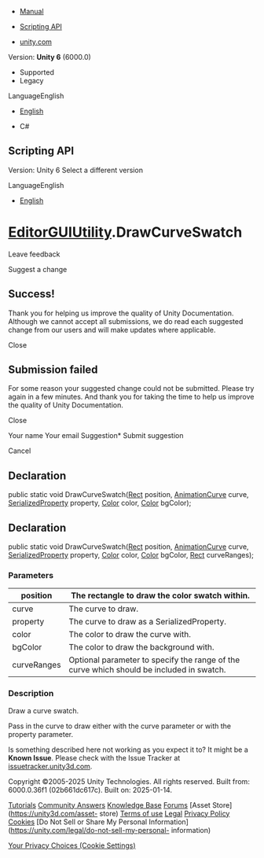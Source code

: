 [ ]()

  * [Manual](../Manual/index.html)
  * [Scripting API](../ScriptReference/index.html)

  * [unity.com](https://unity.com/)

Version: **Unity 6** (6000.0)

  * Supported
  * Legacy

LanguageEnglish

  * [English]()

  * C#

[ ](https://docs.unity3d.com)

## Scripting API

Version: Unity 6 Select a different version

LanguageEnglish

  * [English]()

#  [EditorGUIUtility](EditorGUIUtility.html).DrawCurveSwatch

Leave feedback

Suggest a change

## Success!

Thank you for helping us improve the quality of Unity Documentation. Although
we cannot accept all submissions, we do read each suggested change from our
users and will make updates where applicable.

Close

## Submission failed

For some reason your suggested change could not be submitted. Please <a>try
again</a> in a few minutes. And thank you for taking the time to help us
improve the quality of Unity Documentation.

Close

Your name Your email Suggestion* Submit suggestion

Cancel

[ ]()

## Declaration

public static void DrawCurveSwatch([Rect](Rect.html) position,
[AnimationCurve](AnimationCurve.html) curve,
[SerializedProperty](SerializedProperty.html) property, [Color](Color.html)
color, [Color](Color.html) bgColor);

## Declaration

public static void DrawCurveSwatch([Rect](Rect.html) position,
[AnimationCurve](AnimationCurve.html) curve,
[SerializedProperty](SerializedProperty.html) property, [Color](Color.html)
color, [Color](Color.html) bgColor, [Rect](Rect.html) curveRanges);

### Parameters

position | The rectangle to draw the color swatch within.  
---|---  
curve | The curve to draw.  
property | The curve to draw as a SerializedProperty.  
color | The color to draw the curve with.  
bgColor | The color to draw the background with.  
curveRanges | Optional parameter to specify the range of the curve which should be included in swatch.  
  
### Description

Draw a curve swatch.

Pass in the curve to draw either with the curve parameter or with the property
parameter.

Is something described here not working as you expect it to? It might be a
**Known Issue**. Please check with the Issue Tracker at
[issuetracker.unity3d.com](https://issuetracker.unity3d.com).

Copyright ©2005-2025 Unity Technologies. All rights reserved. Built from:
6000.0.36f1 (02b661dc617c). Built on: 2025-01-14.

[Tutorials](https://unity3d.com/learn) [Community
Answers](https://answers.unity3d.com) [Knowledge
Base](https://support.unity3d.com/hc/en-us)
[Forums](https://forum.unity3d.com) [Asset Store](https://unity3d.com/asset-
store) [Terms of use](https://docs.unity3d.com/Manual/TermsOfUse.html)
[Legal](https://unity.com/legal) [Privacy
Policy](https://unity.com/legal/privacy-policy)
[Cookies](https://unity.com/legal/cookie-policy) [Do Not Sell or Share My
Personal Information](https://unity.com/legal/do-not-sell-my-personal-
information)

[Your Privacy Choices (Cookie Settings)](javascript:void\(0\);)

